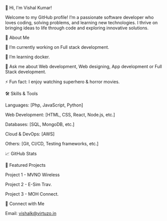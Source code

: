 👋 Hi, I'm Vishal Kumar!

Welcome to my GitHub profile! I’m a passionate software developer who loves coding, solving problems, and learning new technologies. I thrive on bringing ideas to life through code and exploring innovative solutions.

🚀 About Me

🔭 I’m currently working on Full stack development.

🌱 I’m learning docker.

💬 Ask me about Web development, Web designing, App development or Full Stack development.

⚡ Fun fact: I enjoy watching superhero & horror movies.

🛠️ Skills & Tools

Languages: [Php, JavaScript, Python]

Web Development: [HTML, CSS, React, Node.js, etc.]

Databases: [SQL, MongoDB, etc.]

Cloud & DevOps: [AWS]

Others: [Git, CI/CD, Testing frameworks, etc.]

📈 GitHub Stats

💼 Featured Projects

Project 1 - MVNO Wireless

Project 2 - E-Sim Trav.

Project 3 - MOH Connect.

🤝 Connect with Me

Email: vishalk@virtuzo.in
